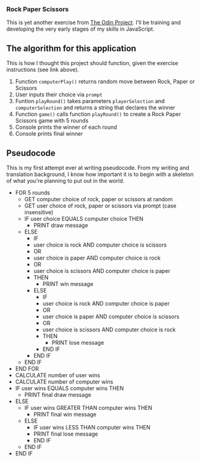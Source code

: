 ### Rock Paper Scissors

This is yet another exercise from [The Odin Project](https://www.theodinproject.com/lessons/foundations-rock-paper-scissors). I'll be training and developing the very early stages of my skills in JavaScript.

## The algorithm for this application

This is how I thought this project should function, given the exercise instructions (see link above).

1. Function `computerPlay()` returns random move between Rock, Paper or Scissors
2. User inputs their choice via `prompt`
2. Funtion `playRound()` takes parameters `playerSelection` and `computerSelection` and returns a string that declares the winner
3. Function `game()` calls function `playRound()` to create a Rock Paper Scissors game with 5 rounds
4. Console prints the winner of each round
5. Console prints final winner

## Pseudocode

This is my first attempt ever at writing pseudocode. From my writing and translation background, I know how important it is to begin with a skeleton of what you're planning to put out in the world.

- FOR 5 rounds
    - GET computer choice of rock, paper or scissors at random
    - GET user choice of rock, paper or scissors via prompt (case insensitive)
    - IF user choice EQUALS computer choice THEN
        - PRINT draw message
    - ELSE
        - IF
        - user choice is rock AND computer choice is scissors
        - OR
        - user choice is paper AND computer choice is rock
        - OR
        - user choice is scissors AND computer choice is paper
        - THEN
            - PRINT win message
        - ELSE
            - IF
            - user choice is rock AND computer choice is paper
            - OR
            - user choice is paper AND computer choice is scissors
            - OR
            - user choice is scissors AND computer choice is rock
            - THEN
                - PRINT lose message
            - END IF
        - END IF
    - END IF
- END FOR
- CALCULATE number of user wins
- CALCULATE number of computer wins
- IF user wins EQUALS computer wins THEN
    - PRINT final draw message
- ELSE
    - IF user wins GREATER THAN computer wins THEN
        - PRINT final win message
    - ELSE
        - IF user wins LESS THAN computer wins THEN
        - PRINT final lose message
        - END IF
    - END IF
- END IF